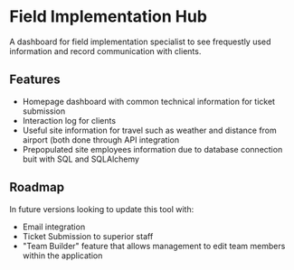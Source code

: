 ﻿# Field Implementation Hub  
 
 A dashboard for field implementation specialist to see frequestly used information and record communication with clients.
 
 ## Features
 
 - Homepage dashboard with common technical information for ticket submission
 - Interaction log for clients
 - Useful site information for travel such as weather and distance from airport (both done through API integration
 - Prepopulated site employees information due to database connection buit with SQL and SQLAlchemy

## Roadmap

In future versions looking to update this tool with:

- Email integration
- Ticket Submission to superior staff
- "Team Builder" feature that allows management to edit team members within the application
